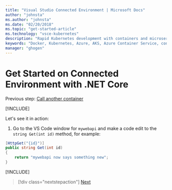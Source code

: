 ```yaml
---
title: "Visual Studio Connected Environment | Microsoft Docs"
author: "johnsta"
ms.author: "johnsta"
ms.date: "02/20/2018"
ms.topic: "get-started-article"
ms.technology: "vsce-kubernetes"
description: "Rapid Kubernetes development with containers and microservices on Azure"
keywords: "Docker, Kubernetes, Azure, AKS, Azure Container Service, containers"
manager: "ghogen"
---
```

# Get Started on Connected Environment with .NET Core

Previous step: [Call another container](get-started-netcore-05.md)

[!INCLUDE[](includes/team-development-1.md)]

Let's see it in action:
1. Go to the VS Code window for `mywebapi` and make a code edit to the `string Get(int id)` method, for example:

```csharp
[HttpGet("{id}")]
public string Get(int id)
{
    return "mywebapi now says something new";
}
```

[!INCLUDE[](includes/team-development-2.md)]

> [!div class="nextstepaction"]
> [Next](get-started-netcore-07.md)
